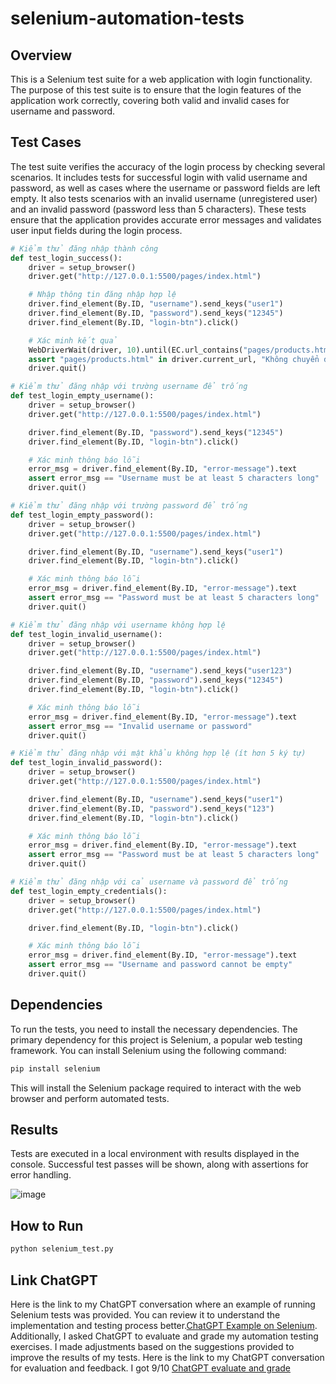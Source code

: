 # selenium-automation-tests
## Overview
This is a Selenium test suite for a web application with login functionality. The purpose of this test suite is to ensure that the login features of the application work correctly, covering both valid and invalid cases for username and password.
## Test Cases
The test suite verifies the accuracy of the login process by checking several scenarios. It includes tests for successful login with valid username and password, as well as cases where the username or password fields are left empty. It also tests scenarios with an invalid username (unregistered user) and an invalid password (password less than 5 characters). These tests ensure that the application provides accurate error messages and validates user input fields during the login process.
```python
# Kiểm thử đăng nhập thành công
def test_login_success():
    driver = setup_browser()
    driver.get("http://127.0.0.1:5500/pages/index.html")

    # Nhập thông tin đăng nhập hợp lệ
    driver.find_element(By.ID, "username").send_keys("user1")
    driver.find_element(By.ID, "password").send_keys("12345")
    driver.find_element(By.ID, "login-btn").click()

    # Xác minh kết quả
    WebDriverWait(driver, 10).until(EC.url_contains("pages/products.html"))
    assert "pages/products.html" in driver.current_url, "Không chuyển đến trang products"
    driver.quit()

# Kiểm thử đăng nhập với trường username để trống
def test_login_empty_username():
    driver = setup_browser()
    driver.get("http://127.0.0.1:5500/pages/index.html")

    driver.find_element(By.ID, "password").send_keys("12345")
    driver.find_element(By.ID, "login-btn").click()

    # Xác minh thông báo lỗi
    error_msg = driver.find_element(By.ID, "error-message").text
    assert error_msg == "Username must be at least 5 characters long"
    driver.quit()

# Kiểm thử đăng nhập với trường password để trống
def test_login_empty_password():
    driver = setup_browser()
    driver.get("http://127.0.0.1:5500/pages/index.html")

    driver.find_element(By.ID, "username").send_keys("user1")
    driver.find_element(By.ID, "login-btn").click()

    # Xác minh thông báo lỗi
    error_msg = driver.find_element(By.ID, "error-message").text
    assert error_msg == "Password must be at least 5 characters long"
    driver.quit()

# Kiểm thử đăng nhập với username không hợp lệ
def test_login_invalid_username():
    driver = setup_browser()
    driver.get("http://127.0.0.1:5500/pages/index.html")

    driver.find_element(By.ID, "username").send_keys("user123")
    driver.find_element(By.ID, "password").send_keys("12345")
    driver.find_element(By.ID, "login-btn").click()

    # Xác minh thông báo lỗi
    error_msg = driver.find_element(By.ID, "error-message").text
    assert error_msg == "Invalid username or password"
    driver.quit()

# Kiểm thử đăng nhập với mật khẩu không hợp lệ (ít hơn 5 ký tự)
def test_login_invalid_password():
    driver = setup_browser()
    driver.get("http://127.0.0.1:5500/pages/index.html")

    driver.find_element(By.ID, "username").send_keys("user1")
    driver.find_element(By.ID, "password").send_keys("123")
    driver.find_element(By.ID, "login-btn").click()

    # Xác minh thông báo lỗi
    error_msg = driver.find_element(By.ID, "error-message").text
    assert error_msg == "Password must be at least 5 characters long"
    driver.quit()

# Kiểm thử đăng nhập với cả username và password để trống
def test_login_empty_credentials():
    driver = setup_browser()
    driver.get("http://127.0.0.1:5500/pages/index.html")

    driver.find_element(By.ID, "login-btn").click()

    # Xác minh thông báo lỗi
    error_msg = driver.find_element(By.ID, "error-message").text
    assert error_msg == "Username and password cannot be empty"
    driver.quit()
```
## Dependencies
To run the tests, you need to install the necessary dependencies. The primary dependency for this project is Selenium, a popular web testing framework. You can install Selenium using the following command:
```bash
pip install selenium
```
This will install the Selenium package required to interact with the web browser and perform automated tests.
## Results 
Tests are executed in a local environment with results displayed in the console. Successful test passes will be shown, along with assertions for error handling.

![image](https://github.com/user-attachments/assets/1cf381c9-20a4-4d4d-9a35-f17d53aba08d)
## How to Run
```bash
python selenium_test.py
```
## Link ChatGPT
Here is the link to my ChatGPT conversation where an example of running Selenium tests was provided. You can review it to understand the implementation and testing process better.[ChatGPT Example on Selenium](https://chatgpt.com/share/67868f23-0450-8005-943a-68168148bac5). Additionally, I asked ChatGPT to evaluate and grade my automation testing exercises. I made adjustments based on the suggestions provided to improve the results of my tests. Here is the link to my ChatGPT conversation for evaluation and feedback. I got 9/10 [ChatGPT evaluate and grade](https://chatgpt.com/share/6786925d-ca40-8005-a248-bde7597a4e8e)
 
